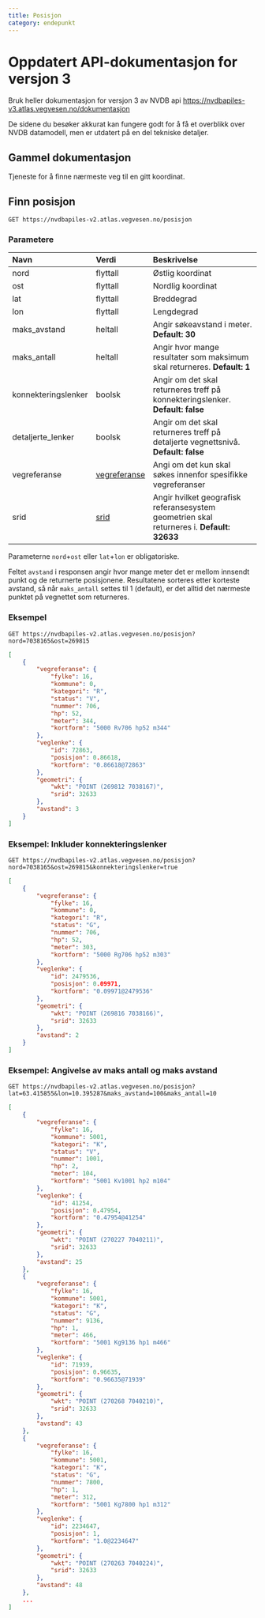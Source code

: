 ```yaml
---
title: Posisjon
category: endepunkt
---
```

# Oppdatert API-dokumentasjon for versjon 3

Bruk heller dokumentasjon for versjon 3 av NVDB api https://nvdbapiles-v3.atlas.vegvesen.no/dokumentasjon

De sidene du besøker akkurat kan fungere godt for å få et overblikk over NVDB datamodell, men er utdatert på en del tekniske detaljer.

## Gammel dokumentasjon


Tjeneste for å finne nærmeste veg til en gitt koordinat.

## Finn posisjon

```
GET https://nvdbapiles-v2.atlas.vegvesen.no/posisjon
```

### Parametere

| Navn | Verdi | Beskrivelse |
|:--------|:-------|:--------|
|nord | flyttall | Østlig koordinat |
|ost |  flyttall | Nordlig koordinat |
|lat | flyttall |  Breddegrad |
|lon | flyttall | Lengdegrad |
|maks_avstand | heltall | Angir søkeavstand i meter. **Default: 30**|  
|maks_antall | heltall | Angir hvor mange resultater som maksimum skal returneres. **Default: 1** |
|konnekteringslenker | boolsk | Angir om det skal returneres treff på konnekteringslenker. **Default: false** |
|detaljerte_lenker | boolsk | Angir om det skal returneres treff på detaljerte vegnettsnivå. **Default: false** |
|vegreferanse | [vegreferanse](../verdi/vegreferanse.md) | Angi om det kun skal søkes innenfor spesifikke vegreferanser |
|srid | [srid](../verdi/geometri.md) | Angir hvilket geografisk referansesystem geometrien skal returneres i. **Default: 32633** |

Parameterne `nord`+`ost` eller `lat`+`lon` er obligatoriske.

Feltet `avstand` i responsen angir hvor mange meter det er mellom innsendt punkt og de returnerte posisjonene. Resultatene sorteres etter korteste avstand, så når `maks_antall` settes til 1 (default), er det alltid det nærmeste punktet på vegnettet som returneres.

### Eksempel

```
GET https://nvdbapiles-v2.atlas.vegvesen.no/posisjon?nord=7038165&ost=269815
```

```json
[
    {
        "vegreferanse": {
            "fylke": 16,
            "kommune": 0,
            "kategori": "R",
            "status": "V",
            "nummer": 706,
            "hp": 52,
            "meter": 344,
            "kortform": "5000 Rv706 hp52 m344"
        },
        "veglenke": {
            "id": 72863,
            "posisjon": 0.86618,
            "kortform": "0.86618@72863"
        },
        "geometri": {
            "wkt": "POINT (269812 7038167)",
            "srid": 32633
        },
        "avstand": 3
    }
]
```

### Eksempel: Inkluder konnekteringslenker

```
GET https://nvdbapiles-v2.atlas.vegvesen.no/posisjon?nord=7038165&ost=269815&konnekteringslenker=true
```

```json
[
    {
        "vegreferanse": {
            "fylke": 16,
            "kommune": 0,
            "kategori": "R",
            "status": "G",
            "nummer": 706,
            "hp": 52,
            "meter": 303,
            "kortform": "5000 Rg706 hp52 m303"
        },
        "veglenke": {
            "id": 2479536,
            "posisjon": 0.09971,
            "kortform": "0.09971@2479536"
        },
        "geometri": {
            "wkt": "POINT (269816 7038166)",
            "srid": 32633
        },
        "avstand": 2
    }
]
```

### Eksempel: Angivelse av maks antall og maks avstand

```
GET https://nvdbapiles-v2.atlas.vegvesen.no/posisjon?lat=63.415855&lon=10.395287&maks_avstand=100&maks_antall=10
```

```json
[
    {
        "vegreferanse": {
            "fylke": 16,
            "kommune": 5001,
            "kategori": "K",
            "status": "V",
            "nummer": 1001,
            "hp": 2,
            "meter": 104,
            "kortform": "5001 Kv1001 hp2 m104"
        },
        "veglenke": {
            "id": 41254,
            "posisjon": 0.47954,
            "kortform": "0.47954@41254"
        },
        "geometri": {
            "wkt": "POINT (270227 7040211)",
            "srid": 32633
        },
        "avstand": 25
    },
    {
        "vegreferanse": {
            "fylke": 16,
            "kommune": 5001,
            "kategori": "K",
            "status": "G",
            "nummer": 9136,
            "hp": 1,
            "meter": 466,
            "kortform": "5001 Kg9136 hp1 m466"
        },
        "veglenke": {
            "id": 71939,
            "posisjon": 0.96635,
            "kortform": "0.96635@71939"
        },
        "geometri": {
            "wkt": "POINT (270268 7040210)",
            "srid": 32633
        },
        "avstand": 43
    },
    {
        "vegreferanse": {
            "fylke": 16,
            "kommune": 5001,
            "kategori": "K",
            "status": "G",
            "nummer": 7800,
            "hp": 1,
            "meter": 312,
            "kortform": "5001 Kg7800 hp1 m312"
        },
        "veglenke": {
            "id": 2234647,
            "posisjon": 1,
            "kortform": "1.0@2234647"
        },
        "geometri": {
            "wkt": "POINT (270263 7040224)",
            "srid": 32633
        },
        "avstand": 48
    },
    ...
]
```
